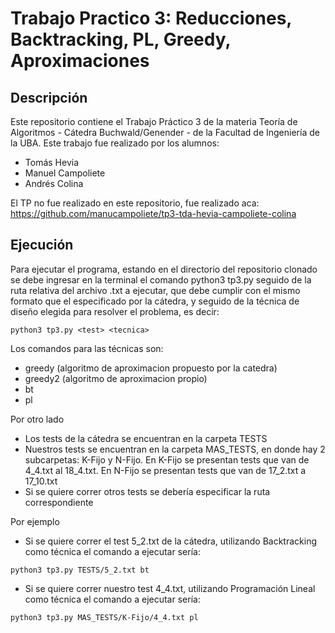 # Trabajo Practico 3: Reducciones, Backtracking, PL, Greedy, Aproximaciones

## Descripción

Este repositorio contiene el Trabajo Práctico 3 de la materia Teoría de Algoritmos - Cátedra Buchwald/Genender - de la Facultad de Ingeniería de la UBA. Este trabajo fue realizado por los alumnos:

- Tomás Hevia
- Manuel Campoliete
- Andrés Colina

El TP no fue realizado en este repositorio, fue realizado aca: https://github.com/manucampoliete/tp3-tda-hevia-campoliete-colina

## Ejecución

Para ejecutar el programa, estando en el directorio del repositorio clonado se debe ingresar en la terminal el comando python3 tp3.py seguido de la ruta relativa del archivo .txt a ejecutar, que debe cumplir con el mismo formato que el especificado por la cátedra, y seguido de la técnica de diseño elegida para resolver el problema, es decir:

`python3 tp3.py <test> <tecnica>`

Los comandos para las técnicas son:

- greedy  (algoritmo de aproximacion propuesto por la catedra)
- greedy2 (algoritmo de aproximacion propio)
- bt
- pl

Por otro lado

- Los tests de la cátedra se encuentran en la carpeta TESTS
- Nuestros tests se encuentran en la carpeta MAS_TESTS, en donde hay 2 subcarpetas: K-Fijo y N-Fijo. En K-Fijo se presentan tests que van de 4_4.txt al 18_4.txt. En N-Fijo se presentan tests que van de 17_2.txt a 17_10.txt
- Si se quiere correr otros tests se debería especificar la ruta correspondiente

Por ejemplo

- Si se quiere correr el test 5_2.txt de la cátedra, utilizando Backtracking como técnica el comando a ejecutar sería:

`python3 tp3.py TESTS/5_2.txt bt`

- Si se quiere correr nuestro test 4_4.txt, utilizando Programación Lineal como técnica el comando a ejecutar sería:

`python3 tp3.py MAS_TESTS/K-Fijo/4_4.txt pl`
